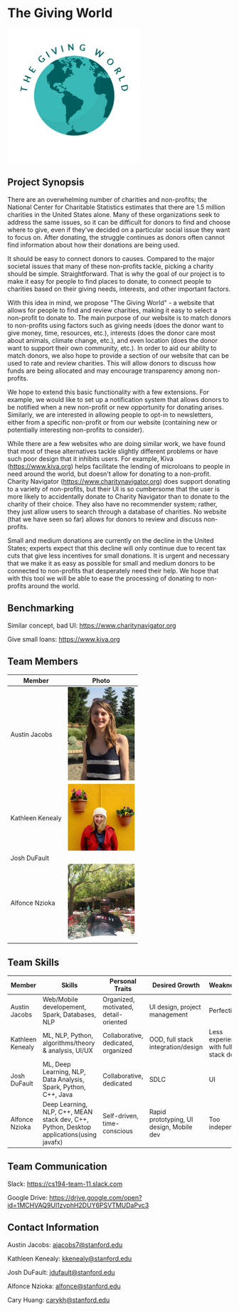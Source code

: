 # The Giving World
<img src="./images/giving_world_logo.png" width="300">

## Project Synopsis 
 There are an overwhelming number of charities and non-profits; the National Center for Charitable Statistics estimates that there are 1.5 million charities in the United States alone. Many of these organizations seek to address the same issues, so it can be difficult for donors to find and choose where to give, even if they've decided on a particular social issue they want to focus on. After donating, the struggle continues as donors often cannot find information about how their donations are being used. 
 
 It should be easy to connect donors to causes. Compared to the major societal issues that many of these non-profits tackle, picking a charity should be simple. Straightforward. That is why the goal of our project is to make it easy for people to find places to donate, to connect people to charities based on their giving needs, interests, and other important factors.
 
 With this idea in mind, we propose "The Giving World" - a website that allows for people to find and review charities, making it easy to select a non-profit to donate to. The main purpose of our website is to match donors to non-profits using factors such as giving needs (does the donor want to give money, time, resources, etc.), interests (does the donor care most about animals, climate change, etc.), and even location (does the donor want to support their own community, etc.). In order to aid our ability to match donors, we also hope to provide a section of our website that can be used to rate and review charities. This will allow donors to discuss how funds are being allocated and may encourage transparency among non-profits. 
 
 We hope to extend this basic functionality with a few extensions. For example, we would like to set up a notification system that allows donors to be notified when a new non-profit or new opportunity for donating arises. Similarly, we are interested in allowing people to opt-in to newsletters, either from a specific non-profit or from our website (containing new or potentially interesting non-profits to consider).
 
 While there are a few websites who are doing similar work, we have found that most of these alternatives tackle slightly different problems or have such poor design that it inhibits users. For example, Kiva (https://www.kiva.org) helps facilitate the lending of microloans to people in need around the world, but doesn't allow for donating to a non-profit. Charity Navigator (https://www.charitynavigator.org) does support donating to a variety of non-profits, but their UI is so cumbersome that the user is more likely to accidentally donate to Charity Navigator than to donate to the charity of their choice. They also have no recommender system; rather, they just allow users to search through a database of charities. No website (that we have seen so far) allows for donors to review and discuss non-profits.
 
 Small and medium donations are currently on the decline in the United States; experts expect that this decline will only continue due to recent tax cuts that give less incentives for small donations. It is urgent and necessary that we make it as easy as possible for small and medium donors to be connected to non-profits that desperately need their help. We hope that with this tool we will be able to ease the processing of donating to non-profits around the world.
   
   
## Benchmarking

Similar concept, bad UI: https://www.charitynavigator.org

Give small loans: https://www.kiva.org

## Team Members
| Member                | Photo                                         |
| --------------------- | --------------------------------------------- |
| Austin Jacobs         |  <img src="./images/austinjacobs.jpg" width="150"> |
| Kathleen Kenealy      |  <img src="./images/23275542_1472690689513643_4536135020035684231_o.jpg" width="150"> |
| Josh DuFault          |  |
| Alfonce Nzioka        |  <img src="./images/alfonce.jpg" width="150">|

<!--- <img src="./images/filename.jpg" width="150"> --->

## Team Skills
| Member                | Skills                        | Personal Traits  | Desired Growth | Weaknesses |
| --------------------- | ----------------------------- | ---------------- | -------------- | ---------- |
| Austin Jacobs    | Web/Mobile developement, Spark, Databases, NLP | Organized, motivated, detail-oriented | UI design, project management | Perfectionist |
| Kathleen Kenealy | ML, NLP, Python, algorithms/theory & analysis, UI/UX | Collaborative, dedicated, organized | OOD, full stack integration/design | Less experienced with full stack design |
| Josh DuFault | ML, Deep Learning, NLP, Data Analysis, Spark, Python, C++, Java | Collaborative, dedicated | SDLC | UI |
| Alfonce Nzioka |Deep Learning, NLP, C++, MEAN stack dev, C++, Python, Desktop applications(using javafx)|Self-driven, time-conscious| Rapid prototyping, UI design, Mobile dev|Too independent|

## Team Communication

Slack: https://cs194-team-11.slack.com

Google Drive: https://drive.google.com/open?id=1MCHVAQ9Ul1zvphH2DUY6PSVTMUDaPvc3

## Contact Information

Austin Jacobs: ajacobs7@stanford.edu

Kathleen Kenealy: kkenealy@stanford.edu

Josh DuFault: jdufault@stanford.edu

Alfonce Nzioka: alfonce@stanford.edu

Cary Huang: carykh@stanford.edu
